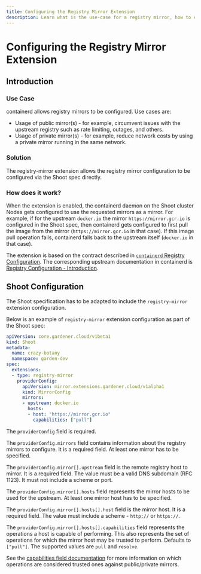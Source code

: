 ```yaml
---
title: Configuring the Registry Mirror Extension
description: Learn what is the use-case for a registry mirror, how to enable and configure it
---
```


# Configuring the Registry Mirror Extension

## Introduction

### Use Case

containerd allows registry mirrors to be configured. Use cases are:
- Usage of public mirror(s) - for example, circumvent issues with the upstream registry such as rate limiting, outages, and others.
- Usage of private mirror(s) - for example, reduce network costs by using a private mirror running in the same network.

### Solution

The registry-mirror extension allows the registry mirror configuration to be configured via the Shoot spec directly.

### How does it work?

When the extension is enabled, the containerd daemon on the Shoot cluster Nodes gets configured to use the requested mirrors as a mirror. For example, if for the upstream `docker.io` the mirror `https://mirror.gcr.io` is configured in the Shoot spec, then containerd gets configured to first pull the image from the mirror (`https://mirror.gcr.io` in that case). If this image pull operation fails, containerd falls back to the upstream itself (`docker.io` in that case).

The extension is based on the contract described in [`containerd` Registry Configuration](https://github.com/gardener/gardener/blob/master/docs/usage/containerd-registry-configuration.md). The corresponding upstream documentation in containerd is [Registry Configuration - Introduction](https://github.com/containerd/containerd/blob/v1.7.0/docs/hosts.md).

## Shoot Configuration

The Shoot specification has to be adapted to include the `registry-mirror` extension configuration.

Below is an example of `registry-mirror` extension configuration as part of the Shoot spec:

```yaml
apiVersion: core.gardener.cloud/v1beta1
kind: Shoot
metadata:
  name: crazy-botany
  namespace: garden-dev
spec:
  extensions:
  - type: registry-mirror
    providerConfig:
      apiVersion: mirror.extensions.gardener.cloud/v1alpha1
      kind: MirrorConfig
      mirrors:
      - upstream: docker.io
        hosts:
        - host: "https://mirror.gcr.io"
          capabilities: ["pull"]
```

The `providerConfig` field is required.

The `providerConfig.mirrors` field contains information about the registry mirrors to configure. It is a required field. At least one mirror has to be specified.

The `providerConfig.mirror[].upstream` field is the remote registry host to mirror. It is a required field.
The value must be a valid DNS subdomain (RFC 1123). It must not include a scheme or port.

The `providerConfig.mirror[].hosts` field represents the mirror hosts to be used for the upstream. At least one mirror host has to be specified.

The `providerConfig.mirror[].hosts[].host` field is the mirror host. It is a required field.
The value must include a scheme - `http://` or `https://`.

The `providerConfig.mirror[].hosts[].capabilities` field represents the operations a host is capable of performing. This also represents the set of operations for which the mirror host may be trusted to perform. Defaults to `["pull"]`. The supported values are `pull` and `resolve`.

See the [capabilities field documentation](https://github.com/containerd/containerd/blob/v1.7.0/docs/hosts.md#capabilities-field) for more information on which operations are considered trusted ones against public/private mirrors.
